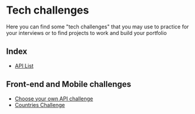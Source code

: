 # Tech challenges

Here you can find some "tech challenges" that you may use to practice for your interviews or to find projects to work and build your portfolio

## Index

* [API List](https://github.com/silviaespanagil/tech-challenges/blob/main/listOfAPIs.md)

## Front-end and Mobile challenges
* [Choose your own API challenge](https://github.com/silviaespanagil/tech-challenges/blob/main/anyAPIChallenge.md)
* [Countries Challenge](https://github.com/silviaespanagil/tech-challenges/blob/main/countriesChallenge.md)
